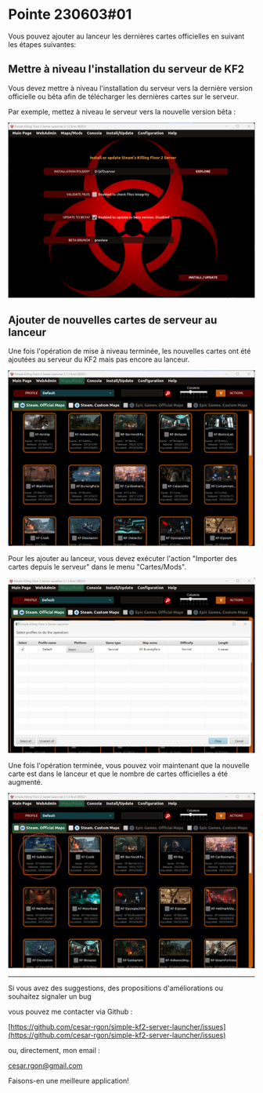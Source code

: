 # Pointe 230603#01
Vous pouvez ajouter au lanceur les dernières cartes officielles en suivant les étapes suivantes:


## Mettre à niveau l'installation du serveur de KF2
Vous devez mettre à niveau l'installation du serveur vers la dernière version officielle ou bêta afin de télécharger les dernières cartes sur le serveur.

Par exemple, mettez à niveau le serveur vers la nouvelle version bêta :

![tip2-01.png](https://raw.githubusercontent.com/cesar-rgon/simple-kf2-server-launcher/master/tips/images/tip2-01.png)

## Ajouter de nouvelles cartes de serveur au lanceur
Une fois l'opération de mise à niveau terminée, les nouvelles cartes ont été ajoutées au serveur du KF2 mais pas encore au lanceur.

![tip2-02.png](https://raw.githubusercontent.com/cesar-rgon/simple-kf2-server-launcher/master/tips/images/tip2-02.png)

Pour les ajouter au lanceur, vous devez exécuter l'action "Importer des cartes depuis le serveur" dans le menu "Cartes/Mods".

![tip2-03.png](https://raw.githubusercontent.com/cesar-rgon/simple-kf2-server-launcher/master/tips/images/tip2-03.png)

Une fois l'opération terminée, vous pouvez voir maintenant que la nouvelle carte est dans le lanceur et que le nombre de cartes officielles a été augmenté.

![tip2-04.png](https://raw.githubusercontent.com/cesar-rgon/simple-kf2-server-launcher/master/tips/images/tip2-04.png)

---

Si vous avez des suggestions, des propositions d'améliorations ou souhaitez signaler un bug

vous pouvez me contacter via Github :

[https://github.com/cesar-rgon/simple-kf2-server-launcher/issues](https://github.com/cesar-rgon/simple-kf2-server-launcher/issues)

ou, directement, mon email :

[cesar.rgon@gmail.com](mailto:cesar.rgon@gmail.com)

Faisons-en une meilleure application!
